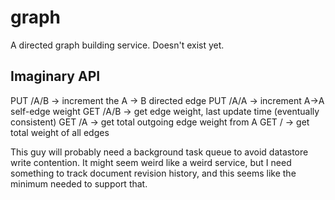 graph
=====

A directed graph building service. Doesn't exist yet.

Imaginary API
-------------

PUT /A/B -> increment the A -> B directed edge
PUT /A/A -> increment A->A self-edge weight
GET /A/B -> get edge weight, last update time (eventually consistent)
GET /A -> get total outgoing edge weight from A
GET / -> get total weight of all edges

This guy will probably need a background task queue to avoid datastore write contention. It might seem weird like a weird service, but I need something to track document revision history, and this seems like the minimum needed to support that.
